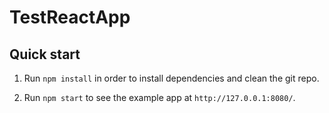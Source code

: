 # TestReactApp

## Quick start

1. Run `npm install` in order to install dependencies and clean the git repo.

2. Run `npm start` to see the example app at `http://127.0.0.1:8080/`.  